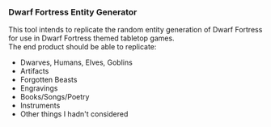 ### Dwarf Fortress Entity Generator  
This tool intends to replicate the random entity generation of Dwarf Fortress for use in Dwarf Fortress themed tabletop games.  
The end product should be able to replicate:
 - Dwarves, Humans, Elves, Goblins
 - Artifacts
 - Forgotten Beasts
 - Engravings
 - Books/Songs/Poetry
 - Instruments
 - Other things I hadn't considered
